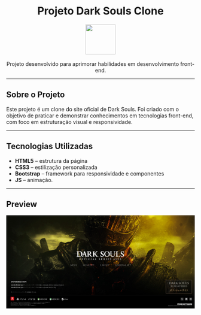 <div align="center">
  <h1>Projeto Dark Souls Clone</h1> 
  <img width="80px" height="80px" src="https://media.tenor.com/drxH1lO9cfEAAAAj/dark-souls-bonfire.gif">
  <p>Projeto desenvolvido para aprimorar habilidades em desenvolvimento front-end.</p>
</div>


---

## Sobre o Projeto

Este projeto é um clone do site oficial de Dark Souls. Foi criado com o objetivo de praticar e demonstrar conhecimentos em tecnologias front-end, com foco em estruturação visual e responsividade.

---

## Tecnologias Utilizadas

- **HTML5** – estrutura da página
- **CSS3** – estilização personalizada
- **Bootstrap** – framework para responsividade e componentes
- **JS** – animação.

---

## Preview

<img src="images/DarkSoulsClone - index.png" alt="Captura de tela do projeto">
